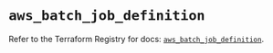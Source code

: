 # `aws_batch_job_definition`

Refer to the Terraform Registry for docs: [`aws_batch_job_definition`](https://registry.terraform.io/providers/hashicorp/aws/5.68.0/docs/resources/batch_job_definition).

